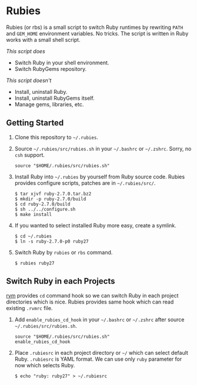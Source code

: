 Rubies
======

Rubies (or rbs) is a small script to switch Ruby runtimes by rewriting `PATH` and `GEM_HOME` environment variables.
No tricks. The script is written in Ruby works with a small shell script.

*This script does*

 *  Switch Ruby in your shell environment.
 *  Switch RubyGems repository.

*This script doesn't*

 *  Install, uninstall Ruby.
 *  Install, uninstall RubyGems itself.
 *  Manage gems, libraries, etc.

Getting Started
---------------

1.  Clone this repository to `~/.rubies`.

2.  Source `~/.rubies/src/rubies.sh` in your `~/.bashrc` or `~/.zshrc`.
    Sorry, no `csh` support.

        source "$HOME/.rubies/src/rubies.sh"

3.  Install Ruby into `~/.rubies` by yourself from Ruby source code.
    Rubies provides configure scripts, patches are in `~/.rubies/src/`.

        $ tar xjvf ruby-2.7.0.tar.bz2
        $ mkdir -p ruby-2.7.0/build
        $ cd ruby-2.7.0/build
        $ sh ../../configure.sh
        $ make install

4.  If you wanted to select installed Ruby more easy, create a symlink.

        $ cd ~/.rubies
        $ ln -s ruby-2.7.0-p0 ruby27

5.  Switch Ruby by `rubies` or `rbs` command.

        $ rubies ruby27

Switch Ruby in each Projects
----------------------------

[rvm](https://rvm.beginrescueend.com/) provides `cd` command hook so we can switch Ruby in each project directories which is nice.
Rubies provides same hook which can read existing `.rvmrc` file.

1.  Add `enable_rubies_cd_hook` in your `~/.bashrc` or `~/.zshrc`
    after source `~/.rubies/src/rubies.sh`.

        source "$HOME/.rubies/src/rubies.sh"
        enable_rubies_cd_hook

2.  Place `.rubiesrc` in each project directory or `~/` which can select default Ruby.
    `.rubiesrc` is YAML format.
	We can use only `ruby` parameter for now which selects Ruby.

        $ echo "ruby: ruby27" > ~/.rubiesrc
